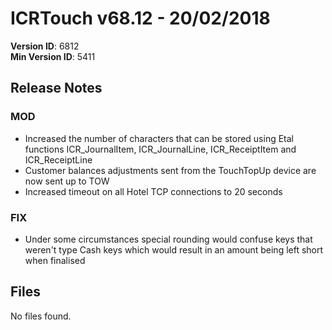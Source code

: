 # ICRTouch v68.12 - 20/02/2018

__Version ID__: 6812
<br>__Min Version ID__: 5411

## Release Notes
### MOD
- Increased the number of characters that can be stored using Etal functions ICR_JournalItem, ICR_JournalLine, ICR_ReceiptItem and ICR_ReceiptLine
- Customer balances adjustments sent from the TouchTopUp device are now sent up to TOW
- Increased timeout on all Hotel TCP connections to 20 seconds

### FIX
- Under some circumstances special rounding would confuse keys that weren't type Cash keys which would result in an amount being left short when finalised

## Files
No files found.

